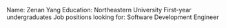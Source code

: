 Name: Zenan Yang
Education: Northeastern University First-year undergraduates
Job positions looking for: Software Development Engineer
